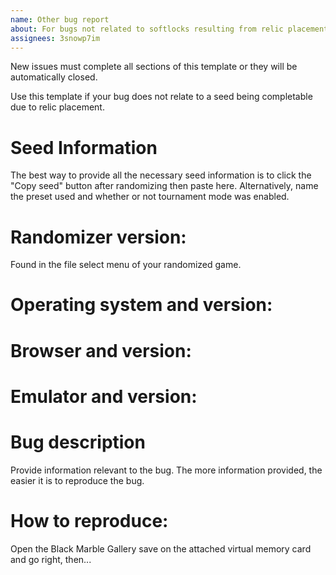 ```yaml
---
name: Other bug report
about: For bugs not related to softlocks resulting from relic placement.
assignees: 3snowp7im
---
```


New issues must complete all sections of this template or they will be
automatically closed.

Use this template if your bug does not relate to a seed being completable due
to relic placement.

# Seed Information
The best way to provide all the necessary seed information is to click the
"Copy seed" button after randomizing then paste here. Alternatively, name the
preset used and whether or not tournament mode was enabled.

# Randomizer version:
Found in the file select menu of your randomized game.

# Operating system and version:

# Browser and version:

# Emulator and version:

# Bug description
Provide information relevant to the bug. The more information provided, the
easier it is to reproduce the bug.

# How to reproduce:
Open the Black Marble Gallery save on the attached virtual memory card and go
right, then...
